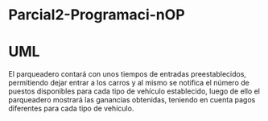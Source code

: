 # Parcial2-Programaci-nOP
# UML
El parqueadero contará con unos tiempos de entradas preestablecidos, permitiendo dejar entrar a los carros y al mismo se notifica el número de puestos disponibles para cada tipo de vehículo establecido, luego de ello el parqueadero mostrará las ganancias obtenidas, teniendo en cuenta pagos diferentes para cada tipo de vehículo.
